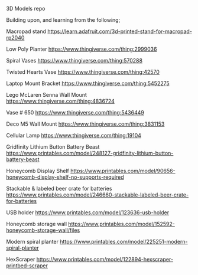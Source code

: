 3D Models repo

Building upon, and learning from the following;

Macropad stand
https://learn.adafruit.com/3d-printed-stand-for-macropad-rp2040

Low Poly Planter
https://www.thingiverse.com/thing:2999036

Spiral Vases
https://www.thingiverse.com/thing:570288

Twisted Hearts Vase
https://www.thingiverse.com/thing:42570

Laptop Mount Bracket
https://www.thingiverse.com/thing:5452275

Lego McLaren Senna Wall Mount
https://www.thingiverse.com/thing:4836724

Vase # 650
https://www.thingiverse.com/thing:5436449

Deco M5 Wall Mount
https://www.thingiverse.com/thing:3831153

Cellular Lamp
https://www.thingiverse.com/thing:19104

Gridfinity Lithium Button Battery Beast
https://www.printables.com/model/248127-gridfinity-lithium-button-battery-beast

Honeycomb Display Shelf
https://www.printables.com/model/90656-honeycomb-display-shelf-no-supports-required

Stackable & labeled beer crate for batteries
https://www.printables.com/model/246660-stackable-labeled-beer-crate-for-batteries

USB holder
https://www.printables.com/model/123636-usb-holder

Honeycomb storage wall
https://www.printables.com/model/152592-honeycomb-storage-wall/files

Modern spiral planter
https://www.printables.com/model/225251-modern-spiral-planter

HexScraper
https://www.printables.com/model/122894-hexscraper-printbed-scraper